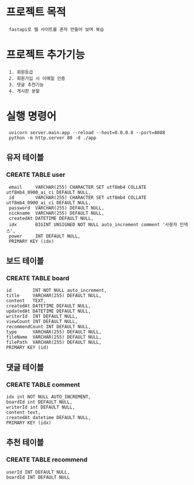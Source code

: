 # 프로젝트 목적
     fastapi로 웹 사이트를 혼자 만들어 보며 복습

# 프로젝트 추가기능
     1. 회원등급
     2. 회원가입 시 이메일 인증
     3. 댓글 추천기능
     4. 게시판 분할

# 실행 명령어
     uvicorn server.main:app --reload --host=0.0.0.0 --port=8088
     python -m http.server 80 -d ./app

## 유저 테이블
### CREATE TABLE user

     email     VARCHAR(255) CHARACTER SET utf8mb4 COLLATE utf8mb4_0900_ai_ci DEFAULT NULL,
     id        VARCHAR(255) CHARACTER SET utf8mb4 COLLATE utf8mb4_0900_ai_ci DEFAULT NULL,
     password  VARCHAR(255) DEFAULT NULL,
     nickname  VARCHAR(255) DEFAULT NULL,
     createdAt DATETIME DEFAULT NULL,
     idx       BIGINT UNSIGNED NOT NULL auto_increment comment '사용자 인덱스',
     power 	   INT DEFAULT NULL,
     PRIMARY KEY (idx)


## 보드 테이블 
### CREATE TABLE board
    id        INT NOT NULL auto_increment,
    title     VARCHAR(255) DEFAULT NULL,
    content   TEXT,
    createdAt DATETIME DEFAULT NULL,
    updatedAt DATETIME DEFAULT NULL,
    writerId  INT DEFAULT NULL,
    viewCount INT DEFAULT NULL,
    recommendCount INT DEFAULT NULL,
    type      VARCHAR(255) DEFAULT NULL,
    fileName  VARCHAR(255) DEFAULT NULL,
    filePath  VARCHAR(255) DEFAULT NULL,
    PRIMARY KEY (id)

## 댓글 테이블
### CREATE TABLE comment  
	idx int NOT NULL AUTO_INCREMENT,
	boardId int DEFAULT NULL,
	writerId int DEFAULT NULL,
	content text,
	createdAt datetime DEFAULT NULL,
	PRIMARY KEY (idx) 

## 추천 테이블
### CREATE TABLE recommend 
	userId INT DEFAULT NULL,
    boardId INT DEFAULT NULL
